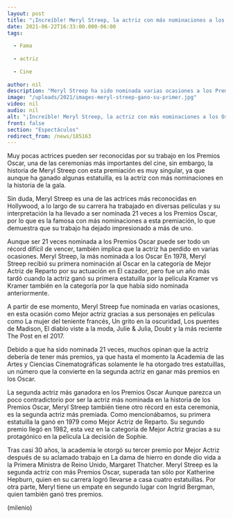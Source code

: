 ```yaml
---
layout: post
title: "¡Increíble! Meryl Streep, la actriz con más nominaciones a los Oscar y una de las más premiadas"
date: 2021-06-22T16:33:00.000-06:00
tags:
  
  - Fama
  
  - actriz
  
  - Cine
  
author: nil
description: "Meryl Streep ha sido nominada varias ocasiones a los Premios Oscar y es la actriz con más nominaciones, sin embargo, sólo ha ganado tres estatuillas. "
image: "/uploads/2021/images-meryl-streep-gano-su-primer.jpg"
video: nil
audio: nil
alt: "¡Increíble! Meryl Streep, la actriz con más nominaciones a los Oscar y una de las más premiadas"
front: false
section: "Espectáculos"
redirect_from: /news/185163
---
```


Muy pocas actrices pueden ser reconocidas por su trabajo en los Premios Oscar, una de las ceremonias más importantes del cine, sin embargo, la historia de Meryl Streep con esta premiación es muy singular, ya que aunque ha ganado algunas estatuilla, es la actriz con más nominaciones en la historia de la gala.

Sin duda, Meryl Streep es una de las actrices más reconocidas en Hollywood, a lo largo de su carrera ha trabajado en diversas películas y su interpretación la ha llevado a ser nominada 21 veces a los Premios Oscar, por lo que es la famosa con más nominaciones a esta premiación, lo que demuestra que su trabajo ha dejado impresionado a más de uno. 

Aunque ser 21 veces nominada a los Premios Oscar puede ser todo un récord difícil de vencer, también implica que la actriz ha perdido en varias ocasiones. Meryl Streep, la más nominada a los Oscar En 1978, Meryl Streep recibió su primera nominación al Oscar en la categoría de Mejor Actriz de Reparto por su actuación en El cazador, pero fue un año más tardó cuando la actriz ganó su primera estatuilla por la película Kramer vs Kramer también en la categoría por la que había sido nominada anteriormente. 

A partir de ese momento, Meryl Streep fue nominada en varias ocasiones, en esta ocasión como Mejor actriz gracias a sus personajes en películas como La mujer del teniente francés, Un grito en la oscuridad, Los puentes de Madison, El diablo viste a la moda, Julie & Julia, Doubt y la más reciente The Post en el 2017. 

Debido a que ha sido nominada 21 veces, muchos opinan que la actriz debería de tener más premios, ya que hasta el momento la Academia de las Artes y Ciencias Cinematográficas solamente le ha otorgado tres estatuillas, un número que la convierte en la segunda actriz en ganar más premios en los Oscar. 

La segunda actriz más ganadora en los Premios Oscar Aunque parezca un poco contradictorio por ser la actriz más nominada en la historia de los Premios Oscar, Meryl Streep también tiene otro récord en esta ceremonia, es la segunda actriz más premiada. Como mencionábamos, su primera estatuilla la ganó en 1979 como Mejor Actriz de Reparto. Su segundo premio llegó en 1982, esta vez en la categoría de Mejor Actriz gracias a su protagónico en la película La decisión de Sophie. 

Tras casi 30 años, la academia le otorgó su tercer premio por Mejor Actriz después de su aclamado trabajo en La dama de hierro en donde dio vida a la Primera Ministra de Reino Unido, Margaret Thatcher. Meryl Streep es la segunda actriz con más Premios Oscar, superada tan sólo por Katherine Hepburn, quien en su carrera logró llevarse a casa cuatro estatuillas. Por otra parte, Meryl tiene un empate en segundo lugar con Ingrid Bergman, quien también ganó tres premios. 

(milenio)